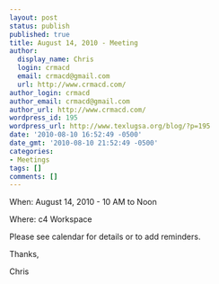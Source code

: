```yaml
---
layout: post
status: publish
published: true
title: August 14, 2010 - Meeting
author:
  display_name: Chris
  login: crmacd
  email: crmacd@gmail.com
  url: http://www.crmacd.com/
author_login: crmacd
author_email: crmacd@gmail.com
author_url: http://www.crmacd.com/
wordpress_id: 195
wordpress_url: http://www.texlugsa.org/blog/?p=195
date: '2010-08-10 16:52:49 -0500'
date_gmt: '2010-08-10 21:52:49 -0500'
categories:
- Meetings
tags: []
comments: []
---
```

<p>When: August 14, 2010 - 10 AM to Noon</p>
<p>Where: c4 Workspace</p>
<p>Please see calendar for details or to add reminders.</p>
<p>Thanks,</p>
<p>Chris</p>
